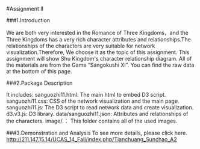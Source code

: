 #Assignment II

###1.Introduction

We are both very interested in the Romance of Three Kingdoms，and the Three Kingdoms has a very rich character attributes and relationships.The relationships of the characters are very suitable for network visualization.Therefore, We choose it as the topic of this assignment.
This assignment will show Shu Kingdom's character relationship diagram. All of the materials are from the Game “Sangokushi XI”. You can find the raw data at the bottom of this page.


###2.Package Description

It includes:
sanguozhi11.html: The main html to embed D3 script.
sanguozhi11.css: CSS of the network visualization and the main page.
sanguozhi11.js: The D3 script to read network data and create visualization.
d3.v3.js: D3 library.
data/sanguozhi11.json: Attributes and relationships of the characters.
image/.： This folder contains all of the used images.



###3.Demonstration and Analysis
To see more details, please click here.
http://211.147.15.14/UCAS_14_Fall/index.php/Tianchuang_Sunchao_A2



